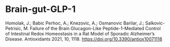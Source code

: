 # Brain-gut-GLP-1

Homolak, J.; Babic Perhoc, A.; Knezovic, A.; Osmanovic Barilar, J.; Salkovic-Petrisic, M. Failure of the Brain Glucagon-Like Peptide-1-Mediated Control of Intestinal Redox Homeostasis in a Rat Model of Sporadic Alzheimer’s Disease. Antioxidants 2021, 10, 1118. https://doi.org/10.3390/antiox10071118




